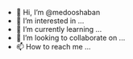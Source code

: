 - 👋 Hi, I’m @medooshaban
- 👀 I’m interested in ...
- 🌱 I’m currently learning ...
- 💞️ I’m looking to collaborate on ...
- 📫 How to reach me ...

<!---
medooshaban/medooshaban is a ✨ special ✨ repository because its `README.md` (this file) appears on your GitHub profile.
You can click the Preview link to take a look at your changes.
--->
